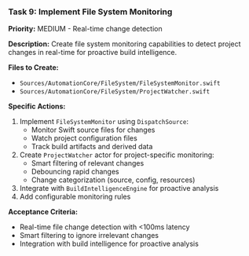 ### Task 9: Implement File System Monitoring
**Priority:** MEDIUM - Real-time change detection

**Description:** Create file system monitoring capabilities to detect project changes in real-time for proactive build intelligence.

**Files to Create:**
- `Sources/AutomationCore/FileSystem/FileSystemMonitor.swift`
- `Sources/AutomationCore/FileSystem/ProjectWatcher.swift`

**Specific Actions:**
1. Implement `FileSystemMonitor` using `DispatchSource`:
   - Monitor Swift source files for changes
   - Watch project configuration files
   - Track build artifacts and derived data
2. Create `ProjectWatcher` actor for project-specific monitoring:
   - Smart filtering of relevant changes
   - Debouncing rapid changes
   - Change categorization (source, config, resources)
3. Integrate with `BuildIntelligenceEngine` for proactive analysis
4. Add configurable monitoring rules

**Acceptance Criteria:**
- Real-time file change detection with <100ms latency
- Smart filtering to ignore irrelevant changes
- Integration with build intelligence for proactive analysis
